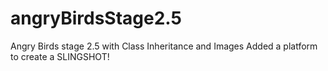 # angryBirdsStage2.5
Angry Birds stage 2.5 with Class Inheritance and Images
Added a platform to create a SLINGSHOT!
